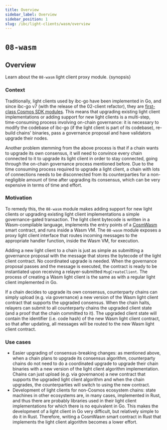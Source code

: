 ```yaml
---
title: Overview
sidebar_label: Overview
sidebar_position: 1
slug: /ibc/light-clients/wasm/overview
---
```


# `08-wasm`

## Overview

Learn about the `08-wasm` light client proxy module. {synopsis}

### Context

Traditionally, light clients used by ibc-go have been implemented in Go, and since ibc-go v7 (with the release of the 02-client refactor), they are [first-class Cosmos SDK modules](../../../architecture/adr-010-light-clients-as-sdk-modules.md). This means that upgrading existing light client implementations or adding support for new light clients is a multi-step, time-consuming process involving on-chain governance: it is necessary to modify the codebase of ibc-go (if the light client is part of its codebase), re-build chains' binaries, pass a governance proposal and have validators upgrade their nodes.

Another problem stemming from the above process is that if a chain wants to upgrade its own consensus, it will need to convince every chain connected to it to upgrade its light client in order to stay connected, going through the on-chain governance process mentioned before. Due to the time consuming process required to upgrade a light client, a chain with lots of connections needs to be disconnected from its counterparties for a non-negligible amount of time after upgrading its consensus, which can be very expensive in terms of time and effort.

### Motivation

To remedy this, the `08-wasm` module makes adding support for new light clients or upgrading existing light client implementations a simple governance-gated transaction. The light client bytecode is written in a Wasm-compilable language, implements the entry points of a [CosmWasm](https://docs.cosmwasm.com/docs/) smart contract, and runs inside a Wasm VM. The `08-wasm` module exposes a proxy light client interface that routes incoming messages to the appropriate handler function, inside the Wasm VM, for execution.

Adding a new light client to a chain is just as simple as submitting a governance proposal with the message that stores the bytecode of the light client contract. No coordinated upgrade is needed. When the governance proposal passes and the message is executed, the contract is ready to be instantiated upon receiving a relayer-submitted `MsgCreateClient`. The process of creating a Wasm light client is the same as with a regular light client implemented in Go.

If a chain decides to upgrade its own consensus, counterparty chains can simply upload (e.g. via governance) a new version of the Wasm light client contract that supports the upgraded consensus. When the chain halts, relayers can submit to all counterparty chains the upgraded client state (and a proof that the chain committed to it). The upgraded client state will contain the identifier (i.e. code hash) of the new Wasm light client contract, so that after updating, all messages will be routed to the new Wasm light client contract.

### Use cases

- Easier upgrading of consensus-breaking changes: as mentioned above, when a chain plans to upgrade its consensus algorithm, counterparty chains do not need to do a coordinated upgrade to upgrade their chain binaries with a new version of the light client algorithm implementation. Chains can just upload (e.g. via governance) a new contract that supports the upgraded light client algorithm and when the chain upgrades, the counterparties will switch to using the new contract.
- Development of light clients for non-Cosmos ecosystem chains: state machines in other ecosystems are, in many cases, implemented in Rust, and thus there are probably libraries used in their light client implementations for which there is no equivalent in Go. This makes the development of a light client in Go very difficult, but relatively simple to do it in Rust. Therefore, writing a CosmWasm smart contract in Rust that implements the light client algorithm becomes a lower effort.
